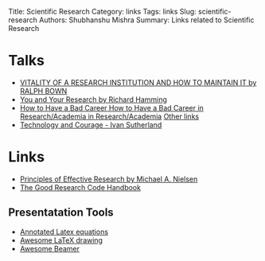 Title: Scientific Research
Category: links
Tags: links
Slug: scientific-research
Authors: Shubhanshu Mishra
Summary: Links related to Scientific Research

# Talks

* [VITALITY OF A RESEARCH INSTITUTION AND HOW TO MAINTAIN IT by RALPH BOWN](https://maceip.github.io/bell-labs-innovation/)
* [You and Your Research by Richard Hamming](https://www.cs.virginia.edu/~robins/YouAndYourResearch.html)
* [How to Have a Bad Career How to Have a Bad Career in Research/Academia in Research/Academia](https://people.eecs.berkeley.edu/~pattrsn/talks/BadCareer.pdf) [Other links](https://people.eecs.berkeley.edu/~pattrsn/talks/nontech.html)
* [Technology and Courage - Ivan Sutherland](https://cseweb.ucsd.edu/~wgg/smli_ps-1.pdf)

# Links

* [Principles of Effective Research by Michael A. Nielsen](https://michaelnielsen.org/blog/principles-of-effective-research/)
* [The Good Research Code Handbook](https://goodresearch.dev/)

## Presentatation Tools
* [Annotated Latex equations](https://github.com/synercys/annotated_latex_equations)
* [Awesome LaTeX drawing](https://github.com/xinychen/awesome-latex-drawing)
* [Awesome Beamer](https://github.com/xinychen/awesome-beamer)
